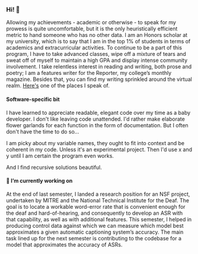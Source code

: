 ### Hi! :girl:

Allowing my achievements - academic or otherwise - to speak for my prowess is quite uncomfortable, but it is the only heuristically efficient metric to hand someone who has no other data. I am an Honors scholar at my university, which is to say that I am in the top 1% of students in terms of academics and extracurricular activities. To continue to be a part of this program, I have to take advanced classes, wipe off a mixture of tears and sweat off of myself to maintain a high GPA and display intense community involvement. I take relentless interest in reading and writing, both prose and poetry; I am a features writer for the Reporter, my college’s monthly magazine. Besides that, you can find my writing sprinkled around the virtual realm. [Here's](https://medium.com/@priontidipitanasir) one of the places I speak of.

#### Software-specific bit
I have learned to appreciate readable, elegant code over my time as a baby developer. I don't like leaving code unattended. I'd rather make elaborate flower garlands for each function in the form of documentation. But I often don't have the time to do so...

I am picky about my variable names, they ought to fit into context and be coherent in my code. Unless it's an experimental project. Then I'd use x and y until I am certain the program even works. 

And I find recursive solutions beautiful. 

#### 🔭 I’m currently working on
At the end of last semester, I landed a research position for an NSF project, undertaken by MITRE and the National Technical Institute for the Deaf. The goal is to locate a workable word-error rate that is convenient enough for the deaf and hard-of-hearing, and consequently to develop an ASR with that capability, as well as with additional features. This semester, I helped in producing control data against which we can measure which model best approximates a given automatic captioning system’s accuracy. The main task lined up for the next semester is contributing to the codebase for a model that approximates the accuracy of ASRs. 

